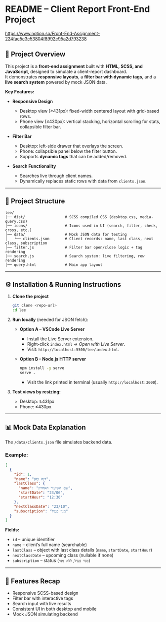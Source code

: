 # README – Client Report Front-End Project
https://www.notion.so/Front-End-Assignment-224fac5c3c53804f8992c95a2d793238
## 📌 Project Overview
This project is a **front-end assignment** built with **HTML, SCSS, and JavaScript**, designed to simulate a client-report dashboard.  
It demonstrates **responsive layouts**, a **filter bar with dynamic tags**, and a **live search system** powered by mock JSON data.

**Key Features:**
- **Responsive Design**  
  - Desktop view (≥431px): fixed-width centered layout with grid-based rows.  
  - Phone view (≤430px): vertical stacking, horizontal scrolling for stats, collapsible filter bar.  

- **Filter Bar**  
  - Desktop: left-side drawer that overlays the screen.  
  - Phone: collapsible panel below the filter button.  
  - Supports **dynamic tags** that can be added/removed.  

- **Search Functionality**  
  - Searches live through client names.  
  - Dynamically replaces static rows with data from `clients.json`.  
   

---

## 📂 Project Structure
```
lee/
│── dist/                  # SCSS compiled CSS (desktop.css, media-query.css)
│── icons/                 # Icons used in UI (search, filter, check, cross, etc.)
│── data/                  # Mock JSON data for testing
│   └── clients.json       # Client records: name, last class, next class, subscription
│── filter.js              # Filter bar open/close logic + tag rendering
│── search.js              # Search system: live filtering, row rendering
│── query.html             # Main app layout
```

---

## ⚙️ Installation & Running Instructions
1. **Clone the project**  
   ```bash
   git clone <repo-url>
   cd lee
   ```

2. **Run locally** (needed for JSON fetch):  
   - **Option A – VSCode Live Server**  
     - Install the Live Server extension.  
     - Right-click `index.html` → *Open with Live Server*.  
     - Visit: `http://localhost:5500/lee/index.html`.  

   - **Option B – Node.js HTTP server**  
     ```bash
     npm install -g serve
     serve .
     ```
     - Visit the link printed in terminal (usually `http://localhost:3000`).  

3. **Test views by resizing:**  
   - Desktop: ≥431px  
   - Phone: ≤430px  

---

## 📊 Mock Data Explanation
The `/data/clients.json` file simulates backend data.

### Example:
```json
[
  {
    "id": 1,
    "name": "דנה כהן",
    "lastClass": {
      "name": "שם השיעור האחרון",
      "startDate": "23/06",
      "startHour": "12:30"
    },
    "nextClassDate": "23/10",
    "subscription": "מנוי פעיל"
  }
]
```

**Fields:**
- `id` – unique identifier  
- `name` – client’s full name (searchable)  
- `lastClass` – object with last class details (`name`, `startDate`, `startHour`)  
- `nextClassDate` – upcoming class (nullable if none)  
- `subscription` – status (`מנוי פעיל`, `ללא מנוי`)    

---

## 🚀 Features Recap
- Responsive SCSS-based design  
- Filter bar with interactive tags  
- Search input with live results  
- Consistent UI in both desktop and mobile  
- Mock JSON simulating backend  
